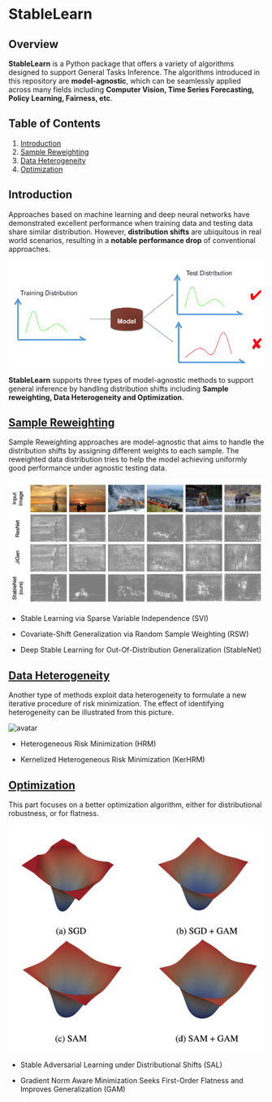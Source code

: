 # StableLearn

## Overview
**StableLearn** is a Python package that offers a variety of algorithms designed to support General Tasks Inference. The algorithms introduced in this repository are **model-agnostic**, which can be seamlessly applied across many fields including **Computer Vision, Time Series Forecasting, Policy Learning, Fairness, etc**.

## Table of Contents
1. [Introduction](#introduction)
2. [Sample Reweighting](#sample-reweighting)
3. [Data Heterogeneity](#data-heterogeneity)
4. [Optimization](#optimization)

## Introduction
Approaches based on machine learning and deep neural networks have demonstrated excellent performance when training data and testing data share similar distribution. However, **distribution shifts** are ubiquitous in real world scenarios, resulting in a **notable performance drop** of conventional approaches. 

![avatar](Image/Shift.jpg)

**StableLearn** supports three types of model-agnostic methods to support general inference by handling distribution shifts including **Sample reweighting, Data Heterogeneity and Optimization**. 



## [Sample Reweighting](./Sample_Reweighting/)

Sample Reweighting approaches are model-agnostic that aims to handle the distribution shifts by assigning different weights to each sample. The reweighted data distribution tries to help the model achieving uniformly good performance under agnostic testing data.

![avatar](Image/StableNet.png)

- Stable Learning via Sparse Variable Independence (SVI)

- Covariate-Shift Generalization via Random Sample Weighting (RSW)

- Deep Stable Learning for Out-Of-Distribution Generalization (StableNet)

## [Data Heterogeneity](./Data_Heterogeneity/)

Another type of methods exploit data heterogeneity to formulate a new iterative procedure of risk minimization. The effect of identifying heterogeneity can be illustrated from this picture. 

![avatar](Image/predictiveHeter.png)

- Heterogeneous Risk Minimization (HRM)

- Kernelized Heterogeneous Risk Minimization (KerHRM)

## [Optimization](./Optimization/)

This part focuses on a better optimization algorithm, either for distributional robustness, or for flatness. 

![avatar](Image/GAM.png)

- Stable Adversarial Learning under Distributional Shifts (SAL)

- Gradient Norm Aware Minimization Seeks First-Order Flatness and Improves Generalization (GAM)





